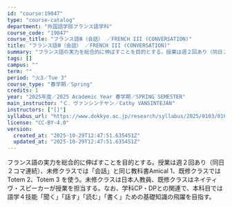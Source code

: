 ```yaml
---
id: "course:19047"
type: "course-catalog"
department: "外国語学部フランス語学科"
course_code: "19047"
course_title: "フランス語Ⅲ（会話） ／FRENCH III (CONVERSATION)"
title: "フランス語Ⅲ（会話） ／FRENCH III (CONVERSATION)"
summary: "フランス語の実力を総合的に伸ばすことを目的とする。授業は週２回あり（同日２コマ連続）、未修クラスでは「会話」と同じ教科書Amical 1、既修クラスではTotem 2、Totem 3 を使う。未修クラスは日本人教員、既修クラスはネイティヴ・…"
tags: []
campus: ""
term: ""
period: "火3／Tue 3"
course_type: "春学期／Spring"
credits: 1
year: "2025年度／2025 Academic Year 春学期／SPRING SEMESTER"
main_instructor: "Ｃ．ヴァンシンテヤン／Cathy VANSINTEJAN"
instructors: ["[]"]
syllabus_url: "https://www.dokkyo.ac.jp/research/syllabus/2025/0103/0103_19047_ja_JP.html"
license: "CC-BY-4.0"
version:
  created_at: "2025-10-29T12:47:51.635451Z"
  updated_at: "2025-10-29T12:47:51.635451Z"
---
```

フランス語の実力を総合的に伸ばすことを目的とする。授業は週２回あり（同日２コマ連続）、未修クラスでは「会話」と同じ教科書Amical 1、既修クラスではTotem 2、Totem 3 を使う。未修クラスは日本人教員、既修クラスはネイティヴ・スピーカーが授業を担当する。なお、学科CP・DPとの関連で、本科目では語学４技能「聞く」「話す」「読む」「書く」ための基礎知識の飛躍を目指す。
